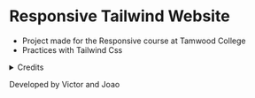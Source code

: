 # Responsive Tailwind Website

- Project made for the Responsive course at Tamwood College
- Practices with Tailwind Css

<details>
<summary>Credits</summary>

- Design made by [Captain Design](https://www.figma.com/@captaindesign)
- https://www.figma.com/community/file/946390947835621236
</details>

Developed by Victor and Joao
